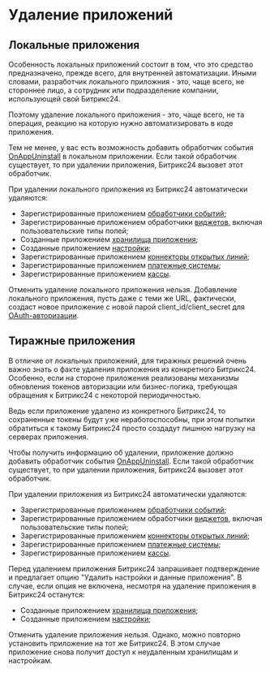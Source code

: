 # Удаление приложений

## Локальные приложения

Особенность локальных приложений состоит в том, что это средство предназначено, прежде всего, для внутренней автоматизации. Иными словами, разработчик локального приложния - это, чаще всего, не стороннее лицо, а сотрудник или подразделение компании, использующей свой Битрикс24.

Поэтому удаление локального приложения - это, чаще всего, не та операция, реакцию на которую нужно автоматизировать в коде приложения.

Тем не менее, у вас есть возможность добавить обработчик события [OnAppUninstall](./common/events/on-app-uninstall.md) в локальном приложении. Если такой обработчик существует, то при удалении приложения, Битрикс24 вызовет этот обработчик.

При удалении локального приложения из Битрикс24 автоматически удаляются:

- Зарегистрированные приложением [обработчики событий](./events/index.md);
- Зарегистрированные приложением обработчики [виджетов](./widgets/index.md), включая пользовательские типы полей;
- Созданные приложением [хранилища приложения](./entity/index.md);
- Созданные приложением [настройки](./common/settings/index.md);
- Зарегистрированные приложением [коннекторы открытых линий](./imopenlines/imconnector/index.md);
- Зарегистрированные приложением [платежные системы](./pay-system/index.md);
- Зарегистрированные приложением [кассы](./sale/cashbox/index.md).

Отменить удаление локального приложения нельзя. Добавление локального приложения, пусть даже с теми же URL, фактически, создаст новое приложение с новой парой client_id/client_secret для [OAuth-авторизации](./oauth/index.md).

## Тиражные приложения

В отличие от локальных приложений, для тиражных решений очень важно знать о факте удаления приложения из конкретного Битрикс24. Особенно, если на стороне приложения реализованы механизмы обновления токенов авторизации или бизнес-логика, требующая обращения к Битрикс24 с некоторой периодичностью.

Ведь если приложение удалено из конкретного Битрикс24, то сохраненные токены будут уже неработоспособны, при этом попытки обратиться к такому Битрикс24 просто создадут лишнюю нагрузку на серверах приложения.

Чтобы получить информацию об удалении, приложение должно добавить обработчик события [OnAppUninstall](./common/events/on-app-uninstall.md). Если такой обработчик существует, то при удалении приложения, Битрикс24 вызовет этот обработчик.

При удалении приложения из Битрикс24 автоматически удаляются:

- Зарегистрированные приложением [обработчики событий](./events/index.md);
- Зарегистрированные приложением обработчики [виджетов](./widgets/index.md), включая пользовательские типы полей;
- Зарегистрированные приложением [коннекторы открытых линий](./imopenlines/imconnector/index.md);
- Зарегистрированные приложением [платежные системы](./pay-system/index.md);
- Зарегистрированные приложением [кассы](./sale/cashbox/index.md).

Перед удалением приложения Битрикс24 запрашивает подтверждение и предлагает опцию "Удалить настройки и данные приложения". В случае, если опция не включена, несмотря на удаление приложения в Битрикс24 останутся:

- Созданные приложением [хранилища приложения](./entity/index.md);
- Созданные приложением [настройки](./common/settings/index.md);

Отменить удаление приложения нельзя. Однако, можно повторно установить приложение на тот же Битрикс24. В этом случае приложение снова получит доступ к неудаленным хранилищам и настройкам.
